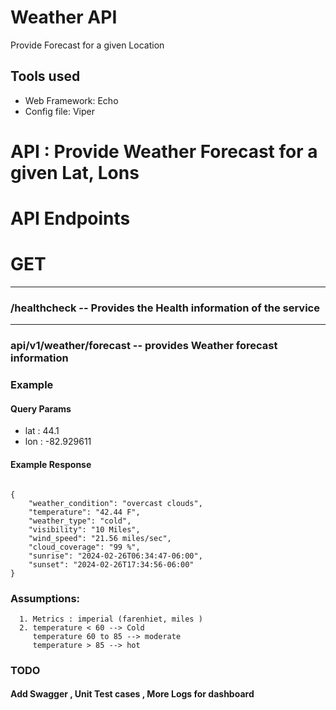 # Weather API
Provide Forecast for a given Location

## **Tools used**
* Web Framework: Echo
* Config file: Viper


# API : Provide Weather Forecast for a given Lat, Lons

# API Endpoints

# GET
_____________________________________________
### /healthcheck  -- Provides the Health information of the service


------------------------------------------------------------
### api/v1/weather/forecast  --  provides Weather forecast information 

### Example 
 #### Query Params
 * lat : 44.1
 * lon : -82.929611

#### Example Response
````

{
    "weather_condition": "overcast clouds",
    "temperature": "42.44 F",
    "weather_type": "cold",
    "visibility": "10 Miles",
    "wind_speed": "21.56 miles/sec",
    "cloud_coverage": "99 %",
    "sunrise": "2024-02-26T06:34:47-06:00",
    "sunset": "2024-02-26T17:34:56-06:00"
}
````


### Assumptions:
 ````
   1. Metrics : imperial (farenhiet, miles )
   2. temperature < 60 --> Cold
      temperature 60 to 85 --> moderate
      temperature > 85 --> hot
 ````

 ### TODO
  #### Add Swagger , Unit Test cases , More Logs for dashboard
   
 